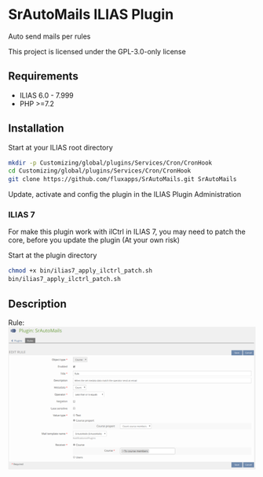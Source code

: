 # SrAutoMails ILIAS Plugin

Auto send mails per rules

This project is licensed under the GPL-3.0-only license

## Requirements

* ILIAS 6.0 - 7.999
* PHP >=7.2

## Installation

Start at your ILIAS root directory

```bash
mkdir -p Customizing/global/plugins/Services/Cron/CronHook
cd Customizing/global/plugins/Services/Cron/CronHook
git clone https://github.com/fluxapps/SrAutoMails.git SrAutoMails
```

Update, activate and config the plugin in the ILIAS Plugin Administration

### ILIAS 7

For make this plugin work with ilCtrl in ILIAS 7, you may need to patch the core, before you update the plugin (At your own risk)

Start at the plugin directory

```bash
chmod +x bin/ilias7_apply_ilctrl_patch.sh
bin/ilias7_apply_ilctrl_patch.sh
```

## Description

Rule:
![Rule](./doc/images/rule.png)
